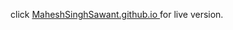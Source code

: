 click <a href="https://maheshsinghsawant.github.io/"> MaheshSinghSawant.github.io </a> for live version.
